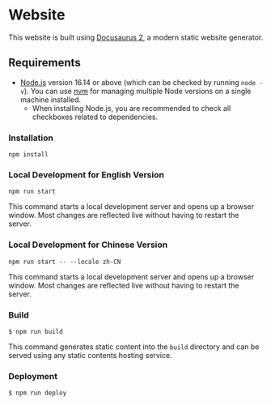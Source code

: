 # Website

This website is built using [Docusaurus 2](https://docusaurus.io/), a modern static website generator.

## Requirements

- [Node.js](https://nodejs.org/en/download/) version 16.14 or above (which can be checked by running `node -v`). You can use [nvm](https://github.com/nvm-sh/nvm) for managing multiple Node versions on a single machine installed.
  - When installing Node.js, you are recommended to check all checkboxes related to dependencies.

### Installation

```
npm install
```

### Local Development for English Version

```
npm run start
```

This command starts a local development server and opens up a browser window. Most changes are reflected live without having to restart the server.

### Local Development for Chinese Version

```
npm run start -- --locale zh-CN
```

This command starts a local development server and opens up a browser window. Most changes are reflected live without having to restart the server.

### Build

```
$ npm run build
```

This command generates static content into the `build` directory and can be served using any static contents hosting service.

### Deployment

```
$ npm run deploy
```
